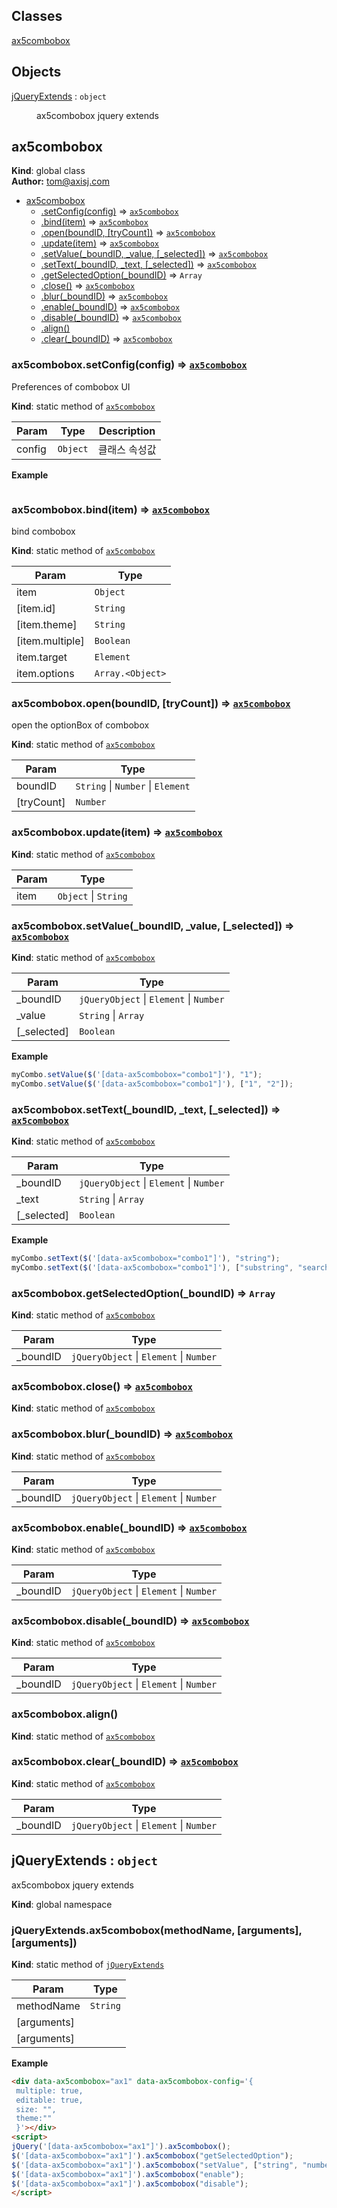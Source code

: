 ## Classes

<dl>
<dt><a href="#ax5combobox">ax5combobox</a></dt>
<dd></dd>
</dl>

## Objects

<dl>
<dt><a href="#jQueryExtends">jQueryExtends</a> : <code>object</code></dt>
<dd><p>ax5combobox jquery extends</p>
</dd>
</dl>

<a name="ax5combobox"></a>

## ax5combobox
**Kind**: global class  
**Author:** tom@axisj.com  

* [ax5combobox](#ax5combobox)
    * [.setConfig(config)](#ax5combobox.setConfig) ⇒ <code>[ax5combobox](#ax5combobox)</code>
    * [.bind(item)](#ax5combobox.bind) ⇒ <code>[ax5combobox](#ax5combobox)</code>
    * [.open(boundID, [tryCount])](#ax5combobox.open) ⇒ <code>[ax5combobox](#ax5combobox)</code>
    * [.update(item)](#ax5combobox.update) ⇒ <code>[ax5combobox](#ax5combobox)</code>
    * [.setValue(_boundID, _value, [_selected])](#ax5combobox.setValue) ⇒ <code>[ax5combobox](#ax5combobox)</code>
    * [.setText(_boundID, _text, [_selected])](#ax5combobox.setText) ⇒ <code>[ax5combobox](#ax5combobox)</code>
    * [.getSelectedOption(_boundID)](#ax5combobox.getSelectedOption) ⇒ <code>Array</code>
    * [.close()](#ax5combobox.close) ⇒ <code>[ax5combobox](#ax5combobox)</code>
    * [.blur(_boundID)](#ax5combobox.blur) ⇒ <code>[ax5combobox](#ax5combobox)</code>
    * [.enable(_boundID)](#ax5combobox.enable) ⇒ <code>[ax5combobox](#ax5combobox)</code>
    * [.disable(_boundID)](#ax5combobox.disable) ⇒ <code>[ax5combobox](#ax5combobox)</code>
    * [.align()](#ax5combobox.align)
    * [.clear(_boundID)](#ax5combobox.clear) ⇒ <code>[ax5combobox](#ax5combobox)</code>

<a name="ax5combobox.setConfig"></a>

### ax5combobox.setConfig(config) ⇒ <code>[ax5combobox](#ax5combobox)</code>
Preferences of combobox UI

**Kind**: static method of <code>[ax5combobox](#ax5combobox)</code>  

| Param | Type | Description |
| --- | --- | --- |
| config | <code>Object</code> | 클래스 속성값 |

**Example**  
```
```
<a name="ax5combobox.bind"></a>

### ax5combobox.bind(item) ⇒ <code>[ax5combobox](#ax5combobox)</code>
bind combobox

**Kind**: static method of <code>[ax5combobox](#ax5combobox)</code>  

| Param | Type |
| --- | --- |
| item | <code>Object</code> | 
| [item.id] | <code>String</code> | 
| [item.theme] | <code>String</code> | 
| [item.multiple] | <code>Boolean</code> | 
| item.target | <code>Element</code> | 
| item.options | <code>Array.&lt;Object&gt;</code> | 

<a name="ax5combobox.open"></a>

### ax5combobox.open(boundID, [tryCount]) ⇒ <code>[ax5combobox](#ax5combobox)</code>
open the optionBox of combobox

**Kind**: static method of <code>[ax5combobox](#ax5combobox)</code>  

| Param | Type |
| --- | --- |
| boundID | <code>String</code> &#124; <code>Number</code> &#124; <code>Element</code> | 
| [tryCount] | <code>Number</code> | 

<a name="ax5combobox.update"></a>

### ax5combobox.update(item) ⇒ <code>[ax5combobox](#ax5combobox)</code>
**Kind**: static method of <code>[ax5combobox](#ax5combobox)</code>  

| Param | Type |
| --- | --- |
| item | <code>Object</code> &#124; <code>String</code> | 

<a name="ax5combobox.setValue"></a>

### ax5combobox.setValue(_boundID, _value, [_selected]) ⇒ <code>[ax5combobox](#ax5combobox)</code>
**Kind**: static method of <code>[ax5combobox](#ax5combobox)</code>  

| Param | Type |
| --- | --- |
| _boundID | <code>jQueryObject</code> &#124; <code>Element</code> &#124; <code>Number</code> | 
| _value | <code>String</code> &#124; <code>Array</code> | 
| [_selected] | <code>Boolean</code> | 

**Example**  
```js
myCombo.setValue($('[data-ax5combobox="combo1"]'), "1");
myCombo.setValue($('[data-ax5combobox="combo1"]'), ["1", "2"]);
```
<a name="ax5combobox.setText"></a>

### ax5combobox.setText(_boundID, _text, [_selected]) ⇒ <code>[ax5combobox](#ax5combobox)</code>
**Kind**: static method of <code>[ax5combobox](#ax5combobox)</code>  

| Param | Type |
| --- | --- |
| _boundID | <code>jQueryObject</code> &#124; <code>Element</code> &#124; <code>Number</code> | 
| _text | <code>String</code> &#124; <code>Array</code> | 
| [_selected] | <code>Boolean</code> | 

**Example**  
```js
myCombo.setText($('[data-ax5combobox="combo1"]'), "string");
myCombo.setText($('[data-ax5combobox="combo1"]'), ["substring", "search"]);
```
<a name="ax5combobox.getSelectedOption"></a>

### ax5combobox.getSelectedOption(_boundID) ⇒ <code>Array</code>
**Kind**: static method of <code>[ax5combobox](#ax5combobox)</code>  

| Param | Type |
| --- | --- |
| _boundID | <code>jQueryObject</code> &#124; <code>Element</code> &#124; <code>Number</code> | 

<a name="ax5combobox.close"></a>

### ax5combobox.close() ⇒ <code>[ax5combobox](#ax5combobox)</code>
**Kind**: static method of <code>[ax5combobox](#ax5combobox)</code>  
<a name="ax5combobox.blur"></a>

### ax5combobox.blur(_boundID) ⇒ <code>[ax5combobox](#ax5combobox)</code>
**Kind**: static method of <code>[ax5combobox](#ax5combobox)</code>  

| Param | Type |
| --- | --- |
| _boundID | <code>jQueryObject</code> &#124; <code>Element</code> &#124; <code>Number</code> | 

<a name="ax5combobox.enable"></a>

### ax5combobox.enable(_boundID) ⇒ <code>[ax5combobox](#ax5combobox)</code>
**Kind**: static method of <code>[ax5combobox](#ax5combobox)</code>  

| Param | Type |
| --- | --- |
| _boundID | <code>jQueryObject</code> &#124; <code>Element</code> &#124; <code>Number</code> | 

<a name="ax5combobox.disable"></a>

### ax5combobox.disable(_boundID) ⇒ <code>[ax5combobox](#ax5combobox)</code>
**Kind**: static method of <code>[ax5combobox](#ax5combobox)</code>  

| Param | Type |
| --- | --- |
| _boundID | <code>jQueryObject</code> &#124; <code>Element</code> &#124; <code>Number</code> | 

<a name="ax5combobox.align"></a>

### ax5combobox.align()
**Kind**: static method of <code>[ax5combobox](#ax5combobox)</code>  
<a name="ax5combobox.clear"></a>

### ax5combobox.clear(_boundID) ⇒ <code>[ax5combobox](#ax5combobox)</code>
**Kind**: static method of <code>[ax5combobox](#ax5combobox)</code>  

| Param | Type |
| --- | --- |
| _boundID | <code>jQueryObject</code> &#124; <code>Element</code> &#124; <code>Number</code> | 

<a name="jQueryExtends"></a>

## jQueryExtends : <code>object</code>
ax5combobox jquery extends

**Kind**: global namespace  
<a name="jQueryExtends.ax5combobox"></a>

### jQueryExtends.ax5combobox(methodName, [arguments], [arguments])
**Kind**: static method of <code>[jQueryExtends](#jQueryExtends)</code>  

| Param | Type |
| --- | --- |
| methodName | <code>String</code> | 
| [arguments] |  | 
| [arguments] |  | 

**Example**  
```html
<div data-ax5combobox="ax1" data-ax5combobox-config='{
 multiple: true,
 editable: true,
 size: "",
 theme:""
 }'></div>
<script>
jQuery('[data-ax5combobox="ax1"]').ax5combobox();
$('[data-ax5combobox="ax1"]').ax5combobox("getSelectedOption");
$('[data-ax5combobox="ax1"]').ax5combobox("setValue", ["string", "number"]);
$('[data-ax5combobox="ax1"]').ax5combobox("enable");
$('[data-ax5combobox="ax1"]').ax5combobox("disable");
</script>
```

